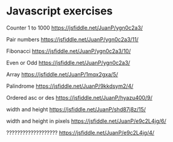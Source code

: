 # Javascript exercises

Counter 1 to 1000
https://jsfiddle.net/JuanP/ygn0c2a3/

Pair numbers
https://jsfiddle.net/JuanP/ygn0c2a3/11/

Fibonacci
https://jsfiddle.net/JuanP/ygn0c2a3/10/

Even or Odd
https://jsfiddle.net/JuanP/ygn0c2a3/

Array
https://jsfiddle.net/JuanP/1mqx2gxa/5/

Palindrome
https://jsfiddle.net/JuanP/9kkdsym2/4/

Ordered asc or des
https://jsfiddle.net/JuanP/hyazu400/9/

width and height
https://jsfiddle.net/JuanP/shd87j8z/15/

width and height in pixels
https://jsfiddle.net/JuanP/e9c2L4jg/6/

???????????????????
https://jsfiddle.net/JuanP/e9c2L4jg/4/ 

